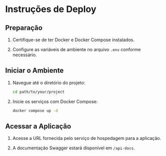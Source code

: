 # Instruções de Deploy

## Preparação

1. Certifique-se de ter Docker e Docker Compose instalados.

2. Configure as variáveis de ambiente no arquivo `.env` conforme necessário.

## Iniciar o Ambiente

1. Navegue até o diretório do projeto:

    ```bash
    cd path/to/your/project
    ```

2. Inicie os serviços com Docker Compose:

    ```bash
    docker compose up -d
    ```


## Acessar a Aplicação

1. Acesse a URL fornecida pelo serviço de hospedagem para a aplicação.

2. A documentação Swagger estará disponível em `/api-docs`.
